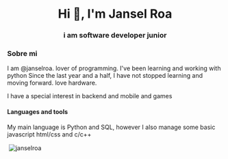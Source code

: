 <h1 align="center">Hi 👋, I'm Jansel Roa</h1>
<h3 align="center">i am software developer junior</h3>

<h3>Sobre mi</h3>
<p>I am @janselroa. lover of programming.
I've been learning and working with python
Since the last year and a half, I have not stopped learning and moving forward.
love hardware.</p>
<p>
I have a special interest in backend and mobile
and games
</p>

####  Languages and tools
My main language is Python and SQL, however I also manage some basic javascript 
html/css and c/c++


<p>&nbsp;<img align="center" src="https://github-readme-stats.vercel.app/api?username=janselroa&show_icons=true&locale=en" alt="janselroa" /></p>
